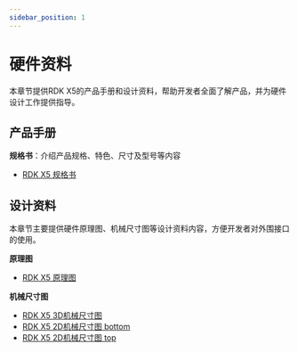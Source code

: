 ```yaml
---
sidebar_position: 1
---
```


# 硬件资料

本章节提供RDK X5的产品手册和设计资料，帮助开发者全面了解产品，并为硬件设计工作提供指导。

## 产品手册

**规格书**：介绍产品规格、特色、尺寸及型号等内容

- [RDK X5 规格书](https://archive.d-robotics.cc/downloads/hardware/rdk_x5/RDX%20X5.pdf)

## 设计资料

本章节主要提供硬件原理图、机械尺寸图等设计资料内容，方便开发者对外围接口的使用。

**原理图**
- [RDK X5 原理图](https://archive.d-robotics.cc/downloads/hardware/rdk_x5/RDK_X5_IO_CONN_PUBLIC_V1.0.pdf)

**机械尺寸图**
- [RDK X5 3D机械尺寸图](https://archive.d-robotics.cc/downloads/hardware/rdk_x5/RDK_X5_LPDDR4_4266MHz_V1P0_pcb.stp)
- [RDK X5 2D机械尺寸图 bottom](https://archive.d-robotics.cc/downloads/hardware/rdk_x5/RDK_X5_LPDDR4_4266MHz_V1P0_bottom_dxf.dxf)
- [RDK X5 2D机械尺寸图 top](https://archive.d-robotics.cc/downloads/hardware/rdk_x5/RDK_X5_LPDDR4_4266MHz_V1P0_top_dxf.dxf)
